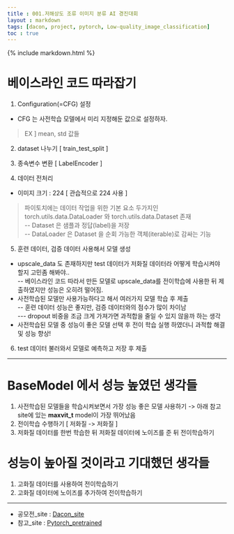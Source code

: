 ```yaml
---
title : 001.저해상도 조류 이미지 분류 AI 경진대회
layout : markdown
tags: [dacon, project, pytorch, Low-quality_image_classification]
toc : true
---
```


{% include markdown.html %}

# 베이스라인 코드 따라잡기

1. Configuration(=CFG) 설정  
  - CFG 는 사전학습 모델에서 미리 지정해둔 값으로 설정하자.
  > EX ] mean, std 값들

2. dataset 나누기 [ train_test_split ]  

3. 종속변수 변환 [ LabelEncoder ]  

4. 데이터 전처리
  - 이미지 크기 : 224 [ 관습적으로 224 사용 ]
  > 파이토치에는 데이터 작업을 위한 기본 요소 두가지인 torch.utils.data.DataLoader 와 torch.utils.data.Dataset 존재    
  -- Dataset 은 샘플과 정답(label)을 저장    
  -- DataLoader 은 Dataset 을 순회 가능한 객체(iterable)로 감싸는 기능  


5. 훈련 데이터, 검증 데이터 사용해서 모델 생성
  - upscale_data 도 존재하지만 test 데이터가 저화질 데이터라 어떻게 학습시켜야 할지 고민좀 해봐야..  
  -- 베이스라인 코드 따라서 만든 모델로 upscale_data를 전이학습에 사용한 뒤 제출하였지만 성능은 오히려 떨어짐.  
  - 사전학습된 모델만 사용가능하다고 해서 여러가지 모델 학습 후 제출  
  -- 훈련 데이터 성능은 좋지만, 검증 데이터와의 점수가 많이 차이남  
  --- dropout 비중을 조금 크게 가져가면 과적합을 줄일 수 있지 않을까 하는 생각    
  - 사전학습된 모델 중 성능이 좋은 모델 선택 후 전이 학습 실행 하였더니 과적합 해결 및 성능 향상!

6. test 데이터 불러와서 모델로 예측하고 저장 후 제출

---

# BaseModel 에서 성능 높였던 생각들
  1. 사전학습된 모델들을 학습시켜보면서 가장 성능 좋은 모델 사용하기 -> 아래 참고 site에 있는 **maxvit_t** model이 가장 뛰어났음
  2. 전이학습 수행하기 [ 저화질 -> 저화질 ]
  3. 저화질 데이터를 한번 학습한 뒤 저화질 데이터에 노이즈를 준 뒤 전이학습하기

# 성능이 높아질 것이라고 기대했던 생각들
  1. 고화질 데이터를 사용하여 전이학습하기
  2. 고화질 데이터에 노이즈를 추가하여 전이학습하기

---

- 공모전_site : [Dacon_site](https://dacon.io/competitions/official/236251/overview/description)
- 참고_site : [Pytorch_pretrained](https://pytorch.org/vision/stable/models.html)

